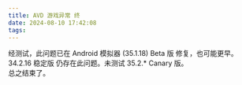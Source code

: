 ```yaml
---
title: AVD 游戏异常 终
date: 2024-08-10 17:42:08
tags:
---
```

经测试，此问题已在 Android 模拟器 (35.1.18) Beta 版 修复，也可能更早。  
34.2.16 稳定版 仍存在此问题。未测试 35.2.* Canary 版。  
总之结束了。  